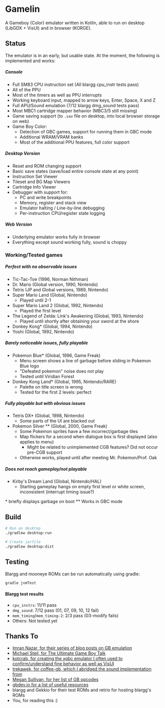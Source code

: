 # Gamelin
A Gameboy (Color) emulator written in Kotlin, able to run on desktop (LibGDX + VisUI) and in browser (KORGE).

## Status
The emulator is in an early, but usable state. At the moment, the following is implemented and works:

##### Console
- Full SM83 CPU instruction set (All blargg cpu_instr tests pass)
- All of the PPU
- Most of the timers as well as PPU interrupts
- Working keyboard input, mapped to arrow keys, Enter, Space, X and Z
- Full APU/Sound emulation (7/12 blargg dmg_sound tests pass)
- Most MBC1 cartridge mapper behavior (MBC3/5 still missing)
- Game saving support (to `.sav` file on desktop, into local browser storage on web)
- Game Boy Color:
    - Detection of GBC games, support for running them in GBC mode
    - Additional WRAM/VRAM banks
    - Most of the additional PPU features, full color support

##### Desktop Version
- Reset and ROM changing support
- Basic save states (save/load entire console state at any point)
- Instruction Set Viewer
- Tileset and BG Map Viewers
- Cartridge Info Viewer
- Debugger with support for:
    - PC and write breakpoints
    - Memory, register and stack view
    - Emulator halting / Line-by-line debugging
    - Per-instruction CPU/register state logging

##### Web Version
- Underlying emulator works fully in browser
- Everything except sound working fully, sound is choppy

### Working/Tested games
##### Perfect with no observable issues
- Tic-Tac-Toe (1996, Norman Nithman)
- Dr. Mario (Global version, 1990, Nintendo)
- Tetris (JP and Global versions, 1989, Nintendo)
- Super Mario Land (Global, Nintendo)
    - Played until 2-1
- Super Mario Land 2 (Global, 1992, Nintendo)
    - Played the first level
- The Legend of Zelda: Link's Awakening (Global, 1993, Nintendo)
    - Played until shortly after obtaining your sword at the shore
- Donkey Kong* (Global, 1994, Nintendo)
- Yoshi (Global, 1992, Nintendo)

##### Barely noticeable issues, fully playable
- Pokemon Blue* (Global, 1996, Game Freak)
    - Menu screen shows a line of garbage before sliding in Pokemon Blue logo
    - "Defeated pokemon" noise does not play
    - Tested until Viridian Forest
- Donkey Kong Land* (Global, 1995, Nintendo/RARE)
    - Palette on title screen is wrong
    - Tested for the first 2 levels: perfect

##### Fully playable but with obvious issues
- Tetris DX* (Global, 1998, Nintendo)
    - Some parts of the UI are blacked out
- Pokemon Silver ** (Global, 2000, Game Freak)
    - Some Pokemon sprites have a few incorrect/garbage tiles
    - Map flickers for a second when dialogue box is first displayed (also applies to menu)
        - Might be related to unimplemented CGB features? Did not occur pre-CGB support 
    - Otherwise works, played until after meeting Mr. Pokemon/Prof. Oak

##### Does not reach gameplay/not playable
- Kirby's Dream Land (Global, Nintendo/HAL)
    - Starting gameplay hangs on empty first level or white screen, inconsistent (interrupt timing issue?)

\* briefly displays garbage on boot
\** Works in GBC mode

## Build
``` bash
# Run on desktop
./gradlew desktop:run

# Create jarfile
./gradlew desktop:dist
```

## Testing
Blargg and mooneye ROMs can be run automatically using gradle:
```bash
gradle jvmTest
```

#### Blargg test results
- `cpu_instrs`: 11/11 pass
- `dmg_sound`: 7/12 pass (01, 07, 09, 10, 12 fail)
- `mem_timing`/`mem_timing-2`: 2/3 pass (03-modify fails)
- Others: Not tested yet

## Thanks To
- [Imran Nazar, for their series of blog posts on GB emulation](http://imrannazar.com/GameBoy-Emulation-in-JavaScript:-The-CPU)
- [Michael Steil, for The Ultimate Game Boy Talk](https://media.ccc.de/v/33c3-8029-the_ultimate_game_boy_talk)
- [kotcrab, for creating the xgbc emulator I often used to confirm/understand fine behavior as well as VisUI](https://github.com/kotcrab/xgbc)
- [trekawek, for coffee-gb, which I abridged the sound implementation from](https://github.com/trekawek/coffee-gb)
- [Megan Sullivan, for her list of GB opcodes](https://meganesulli.com/blog/game-boy-opcodes)
- [gbdev.io for a list of useful resources](https://gbdev.io)
- blargg and Gekkio for their test ROMs and retrio for hosting blargg's ROMs
- You, for reading this :)
